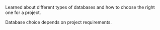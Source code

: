 Learned about different types of databases and how to choose the right one for a project.

Database choice depends on project requirements.